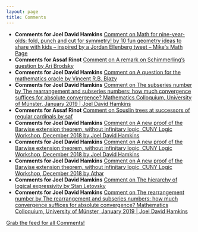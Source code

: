 ```yaml
---
layout: page
title: Comments
---
```


* **Comments for Joel David Hamkins** [Comment on Math for nine-year-olds:  fold, punch and cut for symmetry! by 10 fun geometry ideas to share with kids – inspired by a Jordan Ellenberg tweet – Mike's Math Page](http://jdh.hamkins.org/math-for-nine-year-olds-fold-punch-cut/#comment-9935)
* **Comments for Assaf Rinot** [Comment on A remark on Schimmerling’s question by Ari Brodsky](http://blog.assafrinot.com/?p=4456#comment-640)
* **Comments for Joel David Hamkins** [Comment on A question for the mathematics oracle by Vincent R.B. Blazy](http://jdh.hamkins.org/question-for-the-math-oracle/#comment-9892)
* **Comments for Joel David Hamkins** [Comment on The subseries number by The rearrangement and subseries numbers: how much convergence suffices for absolute convergence? Mathematics Colloquium, University of Münster, January 2019 \| Joel David Hamkins](http://jdh.hamkins.org/the-subseries-number/#comment-9848)
* **Comments for Assaf Rinot** [Comment on Souslin trees at successors of regular cardinals by saf](http://blog.assafrinot.com/?p=4550#comment-635)
* **Comments for Joel David Hamkins** [Comment on A new proof of the Barwise extension theorem, without infinitary logic, CUNY Logic Workshop, December 2018 by Joel David Hamkins](http://jdh.hamkins.org/a-new-proof-of-the-barwise-extension-theorem-cuny-logic-workshop-december-2018/#comment-9567)
* **Comments for Joel David Hamkins** [Comment on A new proof of the Barwise extension theorem, without infinitary logic, CUNY Logic Workshop, December 2018 by Joel David Hamkins](http://jdh.hamkins.org/a-new-proof-of-the-barwise-extension-theorem-cuny-logic-workshop-december-2018/#comment-9566)
* **Comments for Joel David Hamkins** [Comment on A new proof of the Barwise extension theorem, without infinitary logic, CUNY Logic Workshop, December 2018 by Athar](http://jdh.hamkins.org/a-new-proof-of-the-barwise-extension-theorem-cuny-logic-workshop-december-2018/#comment-9565)
* **Comments for Joel David Hamkins** [Comment on The hierarchy of logical expressivity by Stan Letovsky](http://jdh.hamkins.org/the-hierarchy-of-logical-expressivity/#comment-9546)
* **Comments for Joel David Hamkins** [Comment on The rearrangement number by The rearrangement and subseries numbers: how much convergence suffices for absolute convergence? Mathematics Colloquium, University of Münster, January 2019 \| Joel David Hamkins](http://jdh.hamkins.org/the-rearrangement-number/#comment-9447)

[Grab the feed for all Comments!](Comments.xml)
